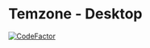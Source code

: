 # Temzone - Desktop

[![CodeFactor](https://www.codefactor.io/repository/github/temtem-interactive-map/temzone-desktop/badge)](https://www.codefactor.io/repository/github/temtem-interactive-map/temzone-desktop)
